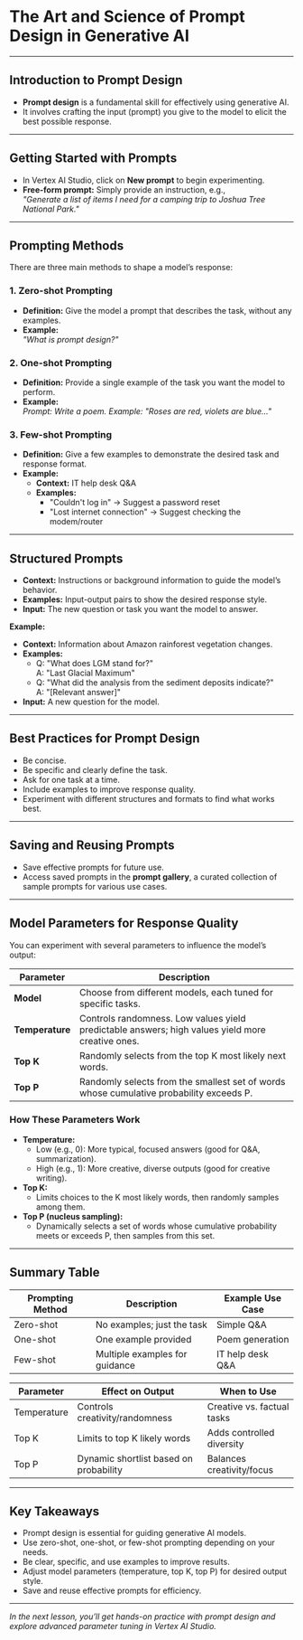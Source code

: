 # The Art and Science of Prompt Design in Generative AI

---

## Introduction to Prompt Design

- **Prompt design** is a fundamental skill for effectively using generative AI.
- It involves crafting the input (prompt) you give to the model to elicit the best possible response.

---

## Getting Started with Prompts

- In Vertex AI Studio, click on **New prompt** to begin experimenting.
- **Free-form prompt:** Simply provide an instruction, e.g.,  
  *"Generate a list of items I need for a camping trip to Joshua Tree National Park."*

---

## Prompting Methods

There are three main methods to shape a model’s response:

### 1. Zero-shot Prompting
- **Definition:** Give the model a prompt that describes the task, without any examples.
- **Example:**  
  *"What is prompt design?"*

### 2. One-shot Prompting
- **Definition:** Provide a single example of the task you want the model to perform.
- **Example:**  
  *Prompt: Write a poem. Example: "Roses are red, violets are blue..."*

### 3. Few-shot Prompting
- **Definition:** Give a few examples to demonstrate the desired task and response format.
- **Example:**  
  - **Context:** IT help desk Q&A
  - **Examples:**  
    - "Couldn't log in" → Suggest a password reset  
    - "Lost internet connection" → Suggest checking the modem/router

---

## Structured Prompts

- **Context:** Instructions or background information to guide the model’s behavior.
- **Examples:** Input-output pairs to show the desired response style.
- **Input:** The new question or task you want the model to answer.

**Example:**  
- **Context:** Information about Amazon rainforest vegetation changes.
- **Examples:**  
  - Q: "What does LGM stand for?"  
    A: "Last Glacial Maximum"
  - Q: "What did the analysis from the sediment deposits indicate?"  
    A: "[Relevant answer]"
- **Input:** A new question for the model.

---

## Best Practices for Prompt Design

- Be concise.
- Be specific and clearly define the task.
- Ask for one task at a time.
- Include examples to improve response quality.
- Experiment with different structures and formats to find what works best.

---

## Saving and Reusing Prompts

- Save effective prompts for future use.
- Access saved prompts in the **prompt gallery**, a curated collection of sample prompts for various use cases.

---

## Model Parameters for Response Quality

You can experiment with several parameters to influence the model’s output:

| Parameter    | Description                                                                                     |
|--------------|------------------------------------------------------------------------------------------------|
| **Model**    | Choose from different models, each tuned for specific tasks.                                   |
| **Temperature** | Controls randomness. Low values yield predictable answers; high values yield more creative ones. |
| **Top K**    | Randomly selects from the top K most likely next words.                                        |
| **Top P**    | Randomly selects from the smallest set of words whose cumulative probability exceeds P.         |

### How These Parameters Work

- **Temperature:**  
  - Low (e.g., 0): More typical, focused answers (good for Q&A, summarization).
  - High (e.g., 1): More creative, diverse outputs (good for creative writing).
- **Top K:**  
  - Limits choices to the K most likely words, then randomly samples among them.
- **Top P (nucleus sampling):**  
  - Dynamically selects a set of words whose cumulative probability meets or exceeds P, then samples from this set.

---

## Summary Table

| Prompting Method   | Description                                 | Example Use Case           |
|--------------------|---------------------------------------------|----------------------------|
| Zero-shot          | No examples; just the task                  | Simple Q&A                 |
| One-shot           | One example provided                        | Poem generation            |
| Few-shot           | Multiple examples for guidance              | IT help desk Q&A           |

| Parameter      | Effect on Output                               | When to Use                |
|----------------|-----------------------------------------------|----------------------------|
| Temperature    | Controls creativity/randomness                 | Creative vs. factual tasks |
| Top K          | Limits to top K likely words                   | Adds controlled diversity  |
| Top P          | Dynamic shortlist based on probability         | Balances creativity/focus  |

---

## Key Takeaways

- Prompt design is essential for guiding generative AI models.
- Use zero-shot, one-shot, or few-shot prompting depending on your needs.
- Be clear, specific, and use examples to improve results.
- Adjust model parameters (temperature, top K, top P) for desired output style.
- Save and reuse effective prompts for efficiency.

---

*In the next lesson, you’ll get hands-on practice with prompt design and explore advanced parameter tuning in Vertex AI Studio.*

